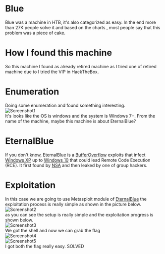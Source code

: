 # Blue
Blue was a machine in HTB, it's also categorized as easy. In the end more than 27K people solve it and based on the charts , most people say that this problem was a piece of cake.
# How I found this machine
So this machine I found as already retired machine as I tried one of retired machine due to I tried the VIP in HackTheBox.
# Enumeration
Doing some enumeration and found something interesting.\
![Screenshot1](https://i.imgur.com/dB3sd4f.png)\
It's looks like the OS is windows and the system is Windows 7+. From the name of the machine, maybe this machine is about EternalBlue?
# EternalBlue
If you don't know, EternalBlue is a [BufferOverflow](https://en.wikipedia.org/wiki/Buffer_overflow) exploits that infect [Windows XP](https://en.wikipedia.org/wiki/Windows_XP) up to [Windows 10](https://en.wikipedia.org/wiki/Windows_10) that could lead Remote Code Execution (RCE). It first found by [NSA](https://en.wikipedia.org/wiki/National_Security_Agency) and then leaked by one of group hackers.
# Exploitation
In this case we are going to use Metasploit module of [EternalBlue](https://www.rapid7.com/db/modules/exploit/windows/smb/ms17_010_eternalblue/) the exploitation process is really simple as shown in the picture below.\
![Screenshot2](https://i.imgur.com/kCkz0e9.png)\
as you can see the setup is really simple and the exploitation progress is shown below.\
![Screenshot3](https://i.imgur.com/6MIA05P.png)\
We got the shell and now we can grab the flag\
![Screenshot4](https://i.imgur.com/g7jnOQV.png)\
![Screenshot5](https://i.imgur.com/z6tNbBe.png)\
I got both the flag really easy. SOLVED
